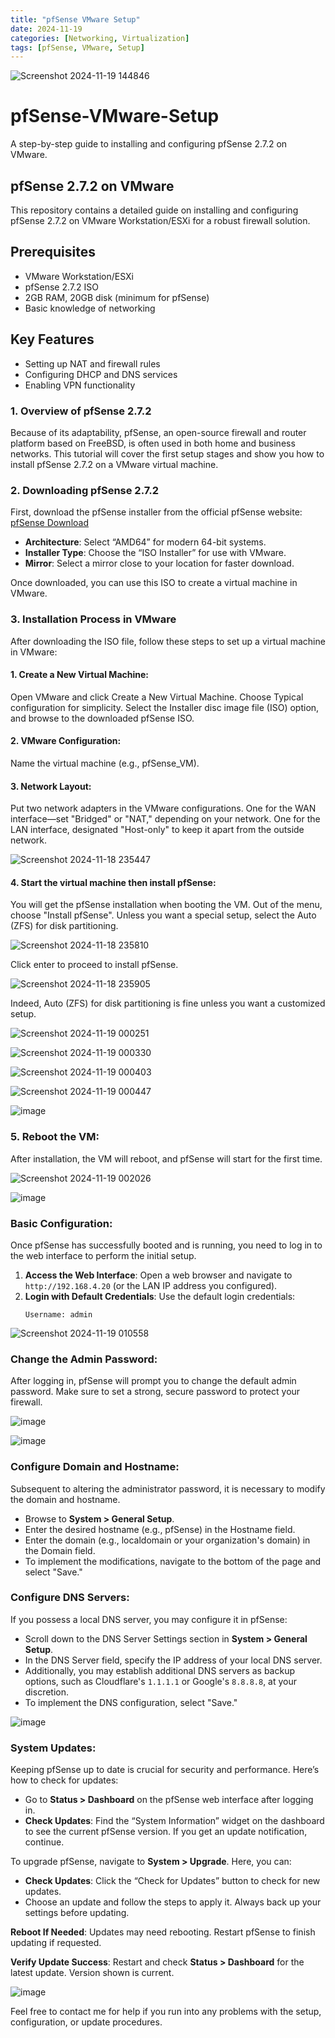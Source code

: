```yaml
---
title: "pfSense VMware Setup"
date: 2024-11-19
categories: [Networking, Virtualization]
tags: [pfSense, VMware, Setup]
---
```


![Screenshot 2024-11-19 144846](https://github.com/user-attachments/assets/aaf352fe-b7a4-4afd-9d80-d9d24dd21632)

# pfSense-VMware-Setup
A step-by-step guide to installing and configuring pfSense 2.7.2 on VMware.

## pfSense 2.7.2 on VMware
This repository contains a detailed guide on installing and configuring pfSense 2.7.2 on VMware Workstation/ESXi for a robust firewall solution.

## Prerequisites
- VMware Workstation/ESXi
- pfSense 2.7.2 ISO
- 2GB RAM, 20GB disk (minimum for pfSense)
- Basic knowledge of networking

## Key Features
- Setting up NAT and firewall rules
- Configuring DHCP and DNS services
- Enabling VPN functionality

### 1. Overview of pfSense 2.7.2
Because of its adaptability, pfSense, an open-source firewall and router platform based on FreeBSD, is often used in both home and business networks. This tutorial will cover the first setup stages and show you how to install pfSense 2.7.2 on a VMware virtual machine.

### 2. Downloading pfSense 2.7.2
First, download the pfSense installer from the official pfSense website: [pfSense Download](https://www.pfsense.org/download/)

- **Architecture**: Select “AMD64” for modern 64-bit systems.
- **Installer Type**: Choose the “ISO Installer” for use with VMware.
- **Mirror**: Select a mirror close to your location for faster download.

Once downloaded, you can use this ISO to create a virtual machine in VMware.

### 3. Installation Process in VMware
After downloading the ISO file, follow these steps to set up a virtual machine in VMware:

#### 1. Create a New Virtual Machine:
Open VMware and click Create a New Virtual Machine. Choose Typical configuration for simplicity. Select the Installer disc image file (ISO) option, and browse to the downloaded pfSense ISO.

#### 2. VMware Configuration:
Name the virtual machine (e.g., pfSense_VM).

#### 3. Network Layout:
Put two network adapters in the VMware configurations. One for the WAN interface—set "Bridged" or "NAT," depending on your network. One for the LAN interface, designated "Host-only" to keep it apart from the outside network.

![Screenshot 2024-11-18 235447](https://github.com/user-attachments/assets/5c43099a-a07d-4639-9c6b-5fc7bde82304)

#### 4. Start the virtual machine then install pfSense:
You will get the pfSense installation when booting the VM. Out of the menu, choose "Install pfSense". Unless you want a special setup, select the Auto (ZFS) for disk partitioning.

![Screenshot 2024-11-18 235810](https://github.com/user-attachments/assets/1b9fcf66-86df-4205-826f-7717bacbb29e)

Click enter to proceed to install pfSense.

![Screenshot 2024-11-18 235905](https://github.com/user-attachments/assets/c4098b8b-4ca8-4257-89df-5310860492d6)

Indeed, Auto (ZFS) for disk partitioning is fine unless you want a customized setup.

![Screenshot 2024-11-19 000251](https://github.com/user-attachments/assets/77d74827-2e5c-44ce-8ea7-743efdc0d2bf)

![Screenshot 2024-11-19 000330](https://github.com/user-attachments/assets/5d9756b6-fa94-42e0-a527-d953de895fd9)

![Screenshot 2024-11-19 000403](https://github.com/user-attachments/assets/2ff668e5-abe3-4bcc-adde-ed951a3d9649)

![Screenshot 2024-11-19 000447](https://github.com/user-attachments/assets/1d479d66-fe09-4b9c-8568-ec4816aacfbf)

![image](https://github.com/user-attachments/assets/2dfc164c-274f-4bd0-958c-7b80695da7af)

### 5. Reboot the VM:
After installation, the VM will reboot, and pfSense will start for the first time.

![Screenshot 2024-11-19 002026](https://github.com/user-attachments/assets/ebe4fc66-f25b-41cd-914b-af92e0347e28)

![image](https://github.com/user-attachments/assets/6a5f0150-7703-4551-b8bc-f68db802b371)

### Basic Configuration:
Once pfSense has successfully booted and is running, you need to log in to the web interface to perform the initial setup.

1. **Access the Web Interface**: Open a web browser and navigate to `http://192.168.4.20` (or the LAN IP address you configured).
2. **Login with Default Credentials**: Use the default login credentials:
   ```plaintext
   Username: admin
   ```

![Screenshot 2024-11-19 010558](https://github.com/user-attachments/assets/1d6db33c-dfa5-43a8-a7ff-d02975e171cb)

### Change the Admin Password:
After logging in, pfSense will prompt you to change the default admin password. Make sure to set a strong, secure password to protect your firewall.

![image](https://github.com/user-attachments/assets/a1242b1e-470e-48dc-bbd6-d437631eb7ec)

![image](https://github.com/user-attachments/assets/eb14b018-83da-4b24-9d71-29c490fa1155)

### Configure Domain and Hostname:
Subsequent to altering the administrator password, it is necessary to modify the domain and hostname.

- Browse to **System > General Setup**.
- Enter the desired hostname (e.g., pfSense) in the Hostname field.
- Enter the domain (e.g., localdomain or your organization's domain) in the Domain field.
- To implement the modifications, navigate to the bottom of the page and select "Save."

### Configure DNS Servers:
If you possess a local DNS server, you may configure it in pfSense:

- Scroll down to the DNS Server Settings section in **System > General Setup**.
- In the DNS Server field, specify the IP address of your local DNS server.
- Additionally, you may establish additional DNS servers as backup options, such as Cloudflare's `1.1.1.1` or Google's `8.8.8.8`, at your discretion.
- To implement the DNS configuration, select "Save."

![image](https://github.com/user-attachments/assets/918cf441-53ac-4205-b2a3-f7f1cc48ea4b)

### System Updates:
Keeping pfSense up to date is crucial for security and performance. Here’s how to check for updates:

- Go to **Status > Dashboard** on the pfSense web interface after logging in.
- **Check Updates**: Find the “System Information” widget on the dashboard to see the current pfSense version. If you get an update notification, continue.

To upgrade pfSense, navigate to **System > Upgrade**. Here, you can:
- **Check Updates**: Click the “Check for Updates” button to check for new updates.
- Choose an update and follow the steps to apply it. Always back up your settings before updating.

**Reboot If Needed**: Updates may need rebooting. Restart pfSense to finish updating if requested.

**Verify Update Success**: Restart and check **Status > Dashboard** for the latest update. Version shown is current.

![image](https://github.com/user-attachments/assets/1e4ad2bf-9723-4a6d-b577-82183dd76fdd)

Feel free to contact me for help if you run into any problems with the setup, configuration, or update procedures.

